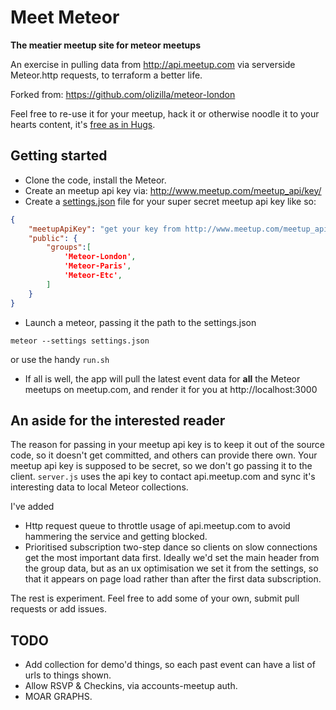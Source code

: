 Meet Meteor
===========

**The meatier meetup site for meteor meetups**

An exercise in pulling data from http://api.meetup.com via serverside Meteor.http requests, to terraform a better life.

Forked from: https://github.com/olizilla/meteor-london

Feel free to re-use it for your meetup, hack it or otherwise noodle it to your hearts content, it's [free as in Hugs](http://blog.izs.me/post/48281002063/free-as-in-hugs-licence).

Getting started
---------------

- Clone the code, install the Meteor.
- Create an meetup api key via: http://www.meetup.com/meetup_api/key/
- Create a [settings.json](https://github.com/olizilla/meteor-london/blob/master/example-settings.json) file for your super secret meetup api key like so:

```json
{
    "meetupApiKey": "get your key from http://www.meetup.com/meetup_api/key/",
    "public": {
    	"groups":[
            'Meteor-London',
            'Meteor-Paris',
            'Meteor-Etc',
        ]
    }
}
```

- Launch a meteor, passing it the path to the settings.json

```shell
meteor --settings settings.json
```

or use the handy `run.sh`
- If all is well, the app will pull the latest event data for **all** the Meteor meetups on meetup.com, and render it for you at http://localhost:3000

An aside for the interested reader
----------------------------------
The reason for passing in your meetup api key is to keep it out of the source code, so it doesn't get committed, and others can provide there own.
Your meetup api key is supposed to be secret, so we don't go passing it to the client.
`server.js` uses the api key to contact api.meetup.com and sync it's interesting data to local Meteor collections.

I've added

- Http request queue to throttle usage of api.meetup.com to avoid hammering the service and getting blocked.
- Prioritised subscription two-step dance so clients on slow connections get the most important data first.
Ideally we'd set the main header from the group data, but as an ux optimisation we set it from the settings, so that it appears on page load rather than after the first data subscription.

The rest is experiment. Feel free to add some of your own, submit pull requests or add issues.

TODO
----
- Add collection for demo'd things, so each past event can have a list of urls to things shown.
- Allow RSVP & Checkins, via accounts-meetup auth.
- MOAR GRAPHS.
